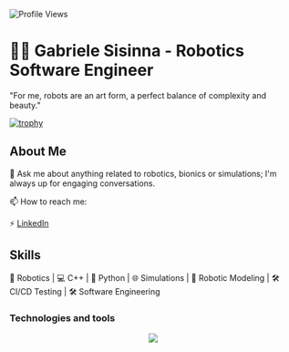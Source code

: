 ![Profile Views](https://komarev.com/ghpvc/?username=gsisinna) 

# 👨‍💻 Gabriele Sisinna - Robotics Software Engineer

"For me, robots are an art form, a perfect balance of complexity and beauty."

[![trophy](https://github-profile-trophy.vercel.app/?username=gsisinna)](https://github.com/ryo-ma/github-profile-trophy)

## About Me

💬 Ask me about anything related to robotics, bionics or simulations; I'm always up for engaging conversations.

📫 How to reach me:

⚡ [LinkedIn](https://www.linkedin.com/in/gabriele-sisinna-4a6081109/)

## Skills

🚀 Robotics | 💻 C++ | 🐍 Python | 🌐 Simulations | 🤖 Robotic Modeling | 🛠️ CI/CD Testing | 🛠️ Software Engineering

### Technologies and tools
<p align="center">
  <a href="https://skillicons.dev">
    <img src="https://skillicons.dev/icons?i=arch,arduino,atom,bash,bitbucket,blender,c,cpp,cmake,debian,deno,docker,electron,git,github,githubactions,gitlab,html,ai,js,latex,linux,lua,md,matlab,mint,mongodb,mysql,nodejs,npm,obsidian,octave,opencv,postman,powershell,py,qt,raspberrypi,rust,ts,ubuntu,unity,unreal,visualstudio,vscode,vue,windows,wordpress" />
  </a>
</p>

